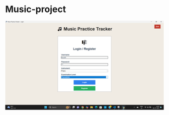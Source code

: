 # Music-project
![image alt](https://github.com/Ayushi262007/Music-project/blob/f4c37f03e2f8dc2b5327b744a059b1150418f422/Screenshot%202025-07-06%20145409.png)
